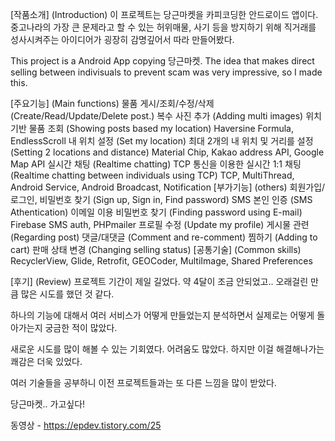 [작품소개] (Introduction)
이 프로젝트는 당근마켓을 카피코딩한 안드로이드 앱이다. 중고나라의 가장 큰 문제라고 할 수 있는 허위매물, 사기 등을 방지하기 위해 직거래를 성사시켜주는 아이디어가 굉장히 감명깊어서 따라 만들어봤다.

 

This project is a Android App copying 당근마켓. The idea that makes direct selling between indivisuals to prevent scam was very impressive, so I made this.

[주요기능] (Main functions)
물품 게시/조회/수정/삭제 (Create/Read/Update/Delete post.)
복수 사진 추가 (Adding multi images)
위치 기반 물품 조회 (Showing posts based my location)
Haversine Formula, EndlessScroll
내 위치 설정 (Set my location)
최대 2개의 내 위치 및 거리를 설정 (Setting 2 locations and distance)
Material Chip, Kakao address API, Google Map API
실시간 채팅 (Realtime chatting)
TCP 통신을 이용한 실시간 1:1 채팅 (Realtime chatting between individuals using TCP)
TCP, MultiThread, Android Service, Android Broadcast, Notification
[부가기능] (others)
회원가입/로그인, 비밀번호 찾기 (Sign up, Sign in, Find password)
SMS 본인 인증 (SMS Athentication)
이메일 이용 비밀번호 찾기 (Finding password using E-mail)
Firebase SMS auth, PHPmailer
프로필 수정 (Update my profile)
게시물 관련 (Regarding post)
댓글/대댓글 (Comment and re-comment)
찜하기 (Adding to cart)
판매 상태 변경 (Changing selling status)
[공통기술] (Common skills)
RecyclerView, Glide, Retrofit, GEOCoder, MultiImage, Shared Preferences

 

[후기] (Review)
프로젝트 기간이 제일 길었다. 약 4달이 조금 안되었고.. 오래걸린 만큼 많은 시도를 했던 것 같다.

하나의 기능에 대해서 여러 서비스가 어떻게 만들었는지 분석하면서 실제로는 어떻게 돌아가는지 궁금한 적이 많았다.

새로운 시도를 많이 해볼 수 있는 기회였다. 어려움도 많았다. 하지만 이걸 해결해나가는 쾌감은 더욱 있었다.

여러 기술들을 공부하니 이전 프로젝트들과는 또 다른 느낌을 많이 받았다.

당근마켓.. 가고싶다!

동영상 - https://epdev.tistory.com/25
